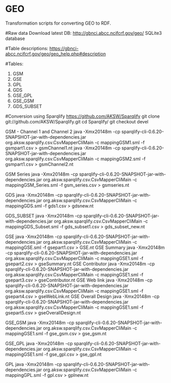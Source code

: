 # GEO
Transformation scripts for converting GEO to RDF.

#Raw data
Download latest DB: http://gbnci.abcc.ncifcrf.gov/geo/ SQLite3 database

#Table descriptions: https://gbnci-abcc.ncifcrf.gov/geo/geo_help.php#description

#Tables:
1. GSM
2. GSE
3. GPL
4. GDS
5. GSE_GPL
6. GSE_GSM
7. GDS_SUBSET

#Conversion 
using Sparqlify https://github.com/AKSW/Sparqlify
git clone git://github.com/AKSW/Sparqlify.git
cd Sparqlify/
git checkout devel

GSM - Channel 1 and Channel 2
java -Xmx20148m -cp sparqlify-cli-0.6.20-SNAPSHOT-jar-with-dependencies.jar org.aksw.sparqlify.csv.CsvMapperCliMain -c mappingGSM1.sml -f gsmpart1.csv > gsmChannel1.nt
java -Xmx20148m -cp sparqlify-cli-0.6.20-SNAPSHOT-jar-with-dependencies.jar org.aksw.sparqlify.csv.CsvMapperCliMain -c mappingGSM2.sml -f gsmpart1.csv > gsmChannel2.nt
 
GSM Series
java -Xmx20148m -cp sparqlify-cli-0.6.20-SNAPSHOT-jar-with-dependencies.jar org.aksw.sparqlify.csv.CsvMapperCliMain -c mappingGSM_Series.sml -f gsm_series.csv > gsmseries.nt

GDS
java -Xmx20148m -cp sparqlify-cli-0.6.20-SNAPSHOT-jar-with-dependencies.jar org.aksw.sparqlify.csv.CsvMapperCliMain -c mappingGDS.sml -f gds1.csv > gdsnew.nt

GDS_SUBSET
java -Xmx20148m -cp sparqlify-cli-0.6.20-SNAPSHOT-jar-with-dependencies.jar org.aksw.sparqlify.csv.CsvMapperCliMain -c mappingGDS_Subset.sml -f gds_subset1.csv > gds_subset_new.nt

GSE
java -Xmx20148m -cp sparqlify-cli-0.6.20-SNAPSHOT-jar-with-dependencies.jar org.aksw.sparqlify.csv.CsvMapperCliMain -c mappingGSE.sml -f gsepart1.csv > GSE.nt
GSE Summary
java -Xmx20148m -cp sparqlify-cli-0.6.20-SNAPSHOT-jar-with-dependencies.jar org.aksw.sparqlify.csv.CsvMapperCliMain -c mappingGSE1.sml -f gsepart2.csv > gseSummary.nt
GSE Contributor
java -Xmx20148m -cp sparqlify-cli-0.6.20-SNAPSHOT-jar-with-dependencies.jar org.aksw.sparqlify.csv.CsvMapperCliMain -c mappingGSE1.sml -f gsepart3.csv > gseContributor.nt
GSE Web link
java -Xmx20148m -cp sparqlify-cli-0.6.20-SNAPSHOT-jar-with-dependencies.jar org.aksw.sparqlify.csv.CsvMapperCliMain -c mappingGSE1.sml -f gsepart4.csv > gseWebLink.nt
GSE Overall Design
java -Xmx20148m -cp sparqlify-cli-0.6.20-SNAPSHOT-jar-with-dependencies.jar org.aksw.sparqlify.csv.CsvMapperCliMain -c mappingGSE1.sml -f gsepart5.csv > gseOverallDesign.nt
 
GSE_GSM
java -Xmx20148m -cp sparqlify-cli-0.6.20-SNAPSHOT-jar-with-dependencies.jar org.aksw.sparqlify.csv.CsvMapperCliMain -c mappingGSE1.sml -f gse_gsm.csv > gse_gsm.nt

GSE_GPL
java -Xmx20148m -cp sparqlify-cli-0.6.20-SNAPSHOT-jar-with-dependencies.jar org.aksw.sparqlify.csv.CsvMapperCliMain -c mappingGSE1.sml -f gse_gpl.csv > gse_gpl.nt

GPL
java -Xmx20148m -cp sparqlify-cli-0.6.20-SNAPSHOT-jar-with-dependencies.jar org.aksw.sparqlify.csv.CsvMapperCliMain -c mappingGPL.sml -f gpl.csv > gplnew.nt
